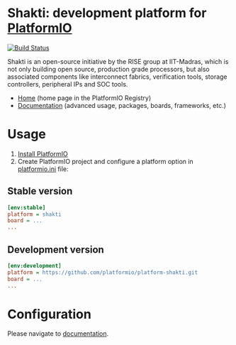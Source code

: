 # Shakti: development platform for [PlatformIO](http://platformio.org)

[![Build Status](https://github.com/platformio/platform-shakti/workflows/Examples/badge.svg)](https://github.com/platformio/platform-shakti/actions)

Shakti is an open-source initiative by the RISE group at IIT-Madras, which is not only building open source, production grade processors, but also associated components like interconnect fabrics, verification tools, storage controllers, peripheral IPs and SOC tools.

* [Home](https://registry.platformio.org/platforms/platformio/shakti) (home page in the PlatformIO Registry)
* [Documentation](https://docs.platformio.org/page/platforms/shakti.html) (advanced usage, packages, boards, frameworks, etc.)

# Usage

1. [Install PlatformIO](http://platformio.org)
2. Create PlatformIO project and configure a platform option in [platformio.ini](https://docs.platformio.org/page/projectconf.html) file:

## Stable version

```ini
[env:stable]
platform = shakti
board = ...
...
```

## Development version

```ini
[env:development]
platform = https://github.com/platformio/platform-shakti.git
board = ...
...
```

# Configuration

Please navigate to [documentation](https://docs.platformio.org/page/platforms/shakti.html).
